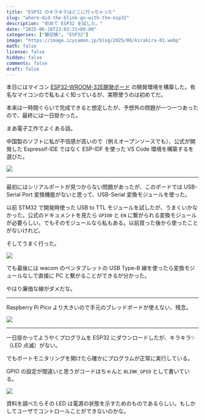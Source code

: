 ```yaml
---
title: "ESP32 のキラキラはどこに行っちゃった"
slug: "where-did-the-blink-go-with-the-esp32"
description: "初めて ESP32 を試した。"
date: "2025-06-28T23:03:31+09:00"
categories: ["雑記帳", "ESP32"]
image: "https://image.icysamon.jp/blog/2025/06/kirakira-01.webp"
math: false
license: false
hidden: false
comments: false
draft: false
---
```


本日にはマイコン [ESP32-WROOM-32E開発ボード](https://akizukidenshi.com/catalog/g/g115673/) の開発環境を構築した。有名なマイコンので私もよく知っているが、実際使うのは初めてだ。

本来は一時間ぐらいで完成できると想定したが、予想外の問題が一つ一つあったので、最終には一日掛かった。

まあ電子工作でよくある話。

中国製のソフトに私が不信感が高いので（例えオープンソースでも）、公式が開発した Espressif-IDE ではなく ESP-IDF を使った VS Code 環境を構築するを選びた。

![](https://image.icysamon.jp/blog/2025/06/kirakira-02.webp)

---

最初にはシリアルポートが見つからない問題があったが、このボードでは USB-Serial Port 変換機能がないと思って、USB-Serial 変換モジュールを使った。

以前 STM32 で開発時使った USB to TTL モジュールを試したが、うまくいかなかった。公式のドキュメントを見たら `GPIO0` と `EN` に繋がられる変換モジュールが必要らしい。でもそのモジュールなら私もある。以前買った後から使ったことがないけれど。

そしてうまく行った。

![](https://image.icysamon.jp/blog/2025/06/kirakira-03.webp)

でも最後には wacom のペンタブレットの USB Type-B 線を使ったら変換モジュールなしで直接に PC と繋がることができるが分かった。

やはり廉価な線がダメだな。

---

Raspberry Pi Pico より大きいので手元のブレッドボードが使えない、残念。

![](https://image.icysamon.jp/blog/2025/06/kirakira-04.webp)

---

一日掛かってようやくプログラムを ESP32 にダウンロードしたが、キラキラ✨（LED 点滅）がない。

でもポートモニタリングを開けたら確かにプログラムが正常に実行している。

GPIO の設定が間違いと思うがコードはちゃんと `BLINK_GPIO` として書いている。

![](https://image.icysamon.jp/blog/2025/06/kirakira-05.webp)

資料を調べたらその LED は電源の状態を示すためのものであるらしい。もしかしてユーザでコントロールことができないのかな。